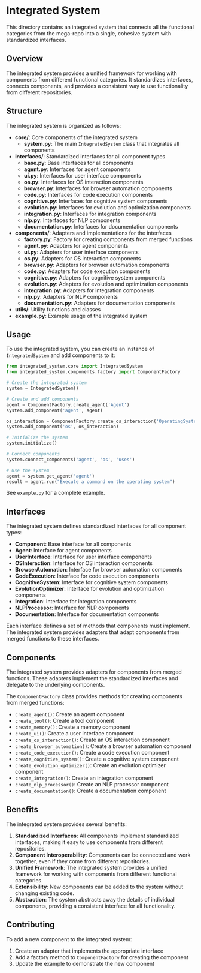 # Integrated System

This directory contains an integrated system that connects all the functional categories from the mega-repo into a single, cohesive system with standardized interfaces.

## Overview

The integrated system provides a unified framework for working with components from different functional categories. It standardizes interfaces, connects components, and provides a consistent way to use functionality from different repositories.

## Structure

The integrated system is organized as follows:

- **core/**: Core components of the integrated system
  - **system.py**: The main `IntegratedSystem` class that integrates all components
- **interfaces/**: Standardized interfaces for all component types
  - **base.py**: Base interfaces for all components
  - **agent.py**: Interfaces for agent components
  - **ui.py**: Interfaces for user interface components
  - **os.py**: Interfaces for OS interaction components
  - **browser.py**: Interfaces for browser automation components
  - **code.py**: Interfaces for code execution components
  - **cognitive.py**: Interfaces for cognitive system components
  - **evolution.py**: Interfaces for evolution and optimization components
  - **integration.py**: Interfaces for integration components
  - **nlp.py**: Interfaces for NLP components
  - **documentation.py**: Interfaces for documentation components
- **components/**: Adapters and implementations for the interfaces
  - **factory.py**: Factory for creating components from merged functions
  - **agent.py**: Adapters for agent components
  - **ui.py**: Adapters for user interface components
  - **os.py**: Adapters for OS interaction components
  - **browser.py**: Adapters for browser automation components
  - **code.py**: Adapters for code execution components
  - **cognitive.py**: Adapters for cognitive system components
  - **evolution.py**: Adapters for evolution and optimization components
  - **integration.py**: Adapters for integration components
  - **nlp.py**: Adapters for NLP components
  - **documentation.py**: Adapters for documentation components
- **utils/**: Utility functions and classes
- **example.py**: Example usage of the integrated system

## Usage

To use the integrated system, you can create an instance of `IntegratedSystem` and add components to it:

```python
from integrated_system.core import IntegratedSystem
from integrated_system.components.factory import ComponentFactory

# Create the integrated system
system = IntegratedSystem()

# Create and add components
agent = ComponentFactory.create_agent('Agent')
system.add_component('agent', agent)

os_interaction = ComponentFactory.create_os_interaction('OperatingSystem')
system.add_component('os', os_interaction)

# Initialize the system
system.initialize()

# Connect components
system.connect_components('agent', 'os', 'uses')

# Use the system
agent = system.get_agent('agent')
result = agent.run("Execute a command on the operating system")
```

See `example.py` for a complete example.

## Interfaces

The integrated system defines standardized interfaces for all component types:

- **Component**: Base interface for all components
- **Agent**: Interface for agent components
- **UserInterface**: Interface for user interface components
- **OSInteraction**: Interface for OS interaction components
- **BrowserAutomation**: Interface for browser automation components
- **CodeExecution**: Interface for code execution components
- **CognitiveSystem**: Interface for cognitive system components
- **EvolutionOptimizer**: Interface for evolution and optimization components
- **Integration**: Interface for integration components
- **NLPProcessor**: Interface for NLP components
- **Documentation**: Interface for documentation components

Each interface defines a set of methods that components must implement. The integrated system provides adapters that adapt components from merged functions to these interfaces.

## Components

The integrated system provides adapters for components from merged functions. These adapters implement the standardized interfaces and delegate to the underlying components.

The `ComponentFactory` class provides methods for creating components from merged functions:

- `create_agent()`: Create an agent component
- `create_tool()`: Create a tool component
- `create_memory()`: Create a memory component
- `create_ui()`: Create a user interface component
- `create_os_interaction()`: Create an OS interaction component
- `create_browser_automation()`: Create a browser automation component
- `create_code_execution()`: Create a code execution component
- `create_cognitive_system()`: Create a cognitive system component
- `create_evolution_optimizer()`: Create an evolution optimizer component
- `create_integration()`: Create an integration component
- `create_nlp_processor()`: Create an NLP processor component
- `create_documentation()`: Create a documentation component

## Benefits

The integrated system provides several benefits:

1. **Standardized Interfaces**: All components implement standardized interfaces, making it easy to use components from different repositories.
2. **Component Interoperability**: Components can be connected and work together, even if they come from different repositories.
3. **Unified Framework**: The integrated system provides a unified framework for working with components from different functional categories.
4. **Extensibility**: New components can be added to the system without changing existing code.
5. **Abstraction**: The system abstracts away the details of individual components, providing a consistent interface for all functionality.

## Contributing

To add a new component to the integrated system:

1. Create an adapter that implements the appropriate interface
2. Add a factory method to `ComponentFactory` for creating the component
3. Update the example to demonstrate the new component